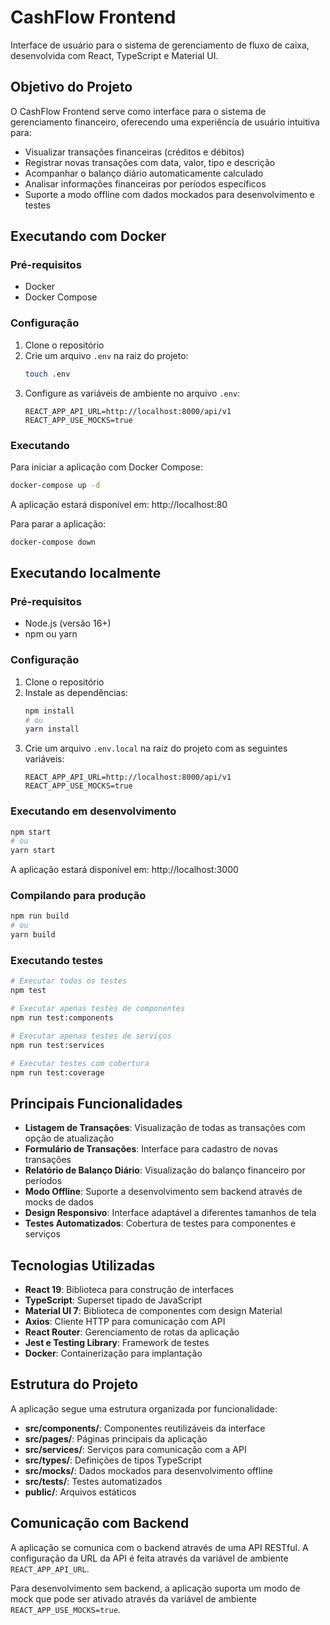 # CashFlow Frontend

Interface de usuário para o sistema de gerenciamento de fluxo de caixa, desenvolvida com React, TypeScript e Material UI.

## Objetivo do Projeto

O CashFlow Frontend serve como interface para o sistema de gerenciamento financeiro, oferecendo uma experiência de usuário intuitiva para:

- Visualizar transações financeiras (créditos e débitos)
- Registrar novas transações com data, valor, tipo e descrição
- Acompanhar o balanço diário automaticamente calculado
- Analisar informações financeiras por períodos específicos
- Suporte a modo offline com dados mockados para desenvolvimento e testes

## Executando com Docker

### Pré-requisitos
- Docker
- Docker Compose

### Configuração
1. Clone o repositório
2. Crie um arquivo `.env` na raiz do projeto:
   ```bash
   touch .env
   ```
3. Configure as variáveis de ambiente no arquivo `.env`:
   ```
   REACT_APP_API_URL=http://localhost:8000/api/v1
   REACT_APP_USE_MOCKS=true
   ```

### Executando
Para iniciar a aplicação com Docker Compose:
```bash
docker-compose up -d
```

A aplicação estará disponível em: http://localhost:80

Para parar a aplicação:
```bash
docker-compose down
```

## Executando localmente

### Pré-requisitos
- Node.js (versão 16+)
- npm ou yarn

### Configuração
1. Clone o repositório
2. Instale as dependências:
   ```bash
   npm install
   # ou
   yarn install
   ```
3. Crie um arquivo `.env.local` na raiz do projeto com as seguintes variáveis:
   ```
   REACT_APP_API_URL=http://localhost:8000/api/v1
   REACT_APP_USE_MOCKS=true
   ```

### Executando em desenvolvimento
```bash
npm start
# ou
yarn start
```

A aplicação estará disponível em: http://localhost:3000

### Compilando para produção
```bash
npm run build
# ou
yarn build
```

### Executando testes
```bash
# Executar todos os testes
npm test

# Executar apenas testes de componentes
npm run test:components

# Executar apenas testes de serviços
npm run test:services

# Executar testes com cobertura
npm run test:coverage
```

## Principais Funcionalidades

- **Listagem de Transações**: Visualização de todas as transações com opção de atualização
- **Formulário de Transações**: Interface para cadastro de novas transações
- **Relatório de Balanço Diário**: Visualização do balanço financeiro por períodos
- **Modo Offline**: Suporte a desenvolvimento sem backend através de mocks de dados
- **Design Responsivo**: Interface adaptável a diferentes tamanhos de tela
- **Testes Automatizados**: Cobertura de testes para componentes e serviços

## Tecnologias Utilizadas

- **React 19**: Biblioteca para construção de interfaces
- **TypeScript**: Superset tipado de JavaScript
- **Material UI 7**: Biblioteca de componentes com design Material
- **Axios**: Cliente HTTP para comunicação com API
- **React Router**: Gerenciamento de rotas da aplicação
- **Jest e Testing Library**: Framework de testes
- **Docker**: Containerização para implantação

## Estrutura do Projeto

A aplicação segue uma estrutura organizada por funcionalidade:

- **src/components/**: Componentes reutilizáveis da interface
- **src/pages/**: Páginas principais da aplicação
- **src/services/**: Serviços para comunicação com a API
- **src/types/**: Definições de tipos TypeScript
- **src/mocks/**: Dados mockados para desenvolvimento offline
- **src/__tests__/**: Testes automatizados
- **public/**: Arquivos estáticos 

## Comunicação com Backend

A aplicação se comunica com o backend através de uma API RESTful. A configuração da URL da API é feita através da variável de ambiente `REACT_APP_API_URL`.

Para desenvolvimento sem backend, a aplicação suporta um modo de mock que pode ser ativado através da variável de ambiente `REACT_APP_USE_MOCKS=true`.
